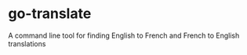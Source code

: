 # go-translate
A command line tool for finding English to French and French to English translations
